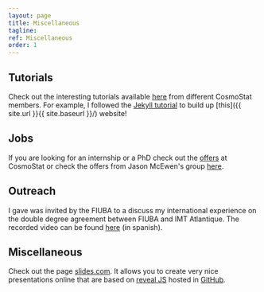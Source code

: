```yaml
---
layout: page
title: Miscellaneous
tagline:
ref: Miscellaneous
order: 1
---
```


## Tutorials

Check out the interesting tutorials available [here](https://github.com/CosmoStat/Tutorials) from different CosmoStat members. For example, I followed the [Jekyll tutorial](https://github.com/sfarrens/jekyll_tutorial) to build up [this]({{ site.url }}{{ site.baseurl }}/) website!

##  Jobs

If you are looking for an internship or a PhD check out the [offers](http://www.cosmostat.org/jobs) at CosmoStat or check the offers from Jason McEwen's group [here](http://www.jasonmcewen.org/opportunities/).  

## Outreach

I gave was invited by the FIUBA to a discuss my international experience on the double degree agreement between FIUBA and IMT Atlantique. The recorded video can be found [here](https://www.youtube.com/watch?v=8gacdM0uvh8&feature=youtu.be) (in spanish).  

## Miscellaneous

Check out the page [slides.com](https://slides.com). It allows you to create very nice presentations online that are based on
[reveal JS](https://revealjs.com) hosted in [GitHub](https://github.com/hakimel/reveal.js/).  
